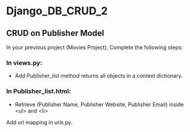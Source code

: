# Django_DB_CRUD_2


## CRUD on Publisher Model

In your previous project (Movies Project), Complete the following steps:

### In views.py:

- Add Publisher_list method returns all objects in a context dictionary.

### In Publisher_list.html:

- Retrieve (Publisher Name, Publisher Website, Publisher Email) inside \<ul> and \<li> 

Add url mapping in urls.py.
